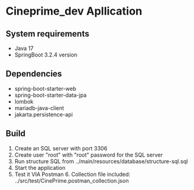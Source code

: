 # Cineprime_dev Apllication

## System requirements
- Java 17
- SpringBoot 3.2.4 version

## Dependencies
- spring-boot-starter-web
- spring-boot-starter-data-jpa
- lombok
- mariadb-java-client
- jakarta.persistence-api

## Build
1. Create an SQL server with port 3306
2. Create user "root" with "root" password for the SQL server
3. Run structure SQL from ../main/resources/database/structure-sql.sql
4. Start the application
5. Test it VIA Postman
   6. Collection file included: ../src/test/CinePrime.postman_collection.json
